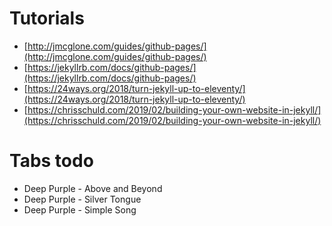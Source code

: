 # Tutorials
 - [http://jmcglone.com/guides/github-pages/](http://jmcglone.com/guides/github-pages/)
 - [https://jekyllrb.com/docs/github-pages/](https://jekyllrb.com/docs/github-pages/)
 - [https://24ways.org/2018/turn-jekyll-up-to-eleventy/](https://24ways.org/2018/turn-jekyll-up-to-eleventy/)
 - [https://chrisschuld.com/2019/02/building-your-own-website-in-jekyll/](https://chrisschuld.com/2019/02/building-your-own-website-in-jekyll/)

# Tabs todo
 - Deep Purple - Above and Beyond
 - Deep Purple - Silver Tongue
 - Deep Purple - Simple Song